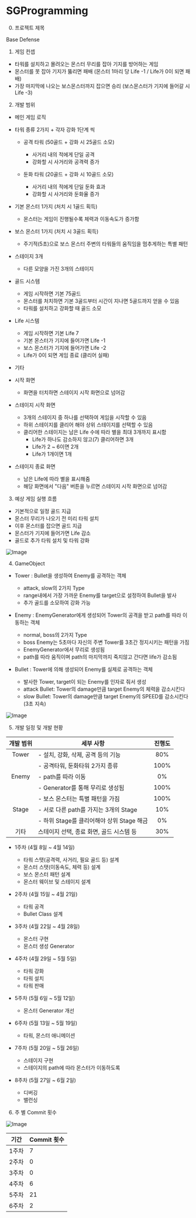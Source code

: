 # SGProgramming

0. 프로젝트 제목

 Base Defense

1. 게임 컨셉

 - 타워를 설치하고 몰려오는 몬스터 무리를 잡아 기지를 방어하는 게임
 - 몬스터를 못 잡아 기지가 뚫리면 패배 (몬스터 1마리 당 Life -1 / Life가 0이 되면 패배)
 - 가장 마지막에 나오는 보스몬스터까지 잡으면 승리 (보스몬스터가 기지에 들어갈 시 Life -3)


2. 개발 범위

 - 메인 게임 로직 

  - 타워 종류 2가지 + 각자 강화 1단계 씩
    - 공격 타워 (50골드 + 강화 시 25골드 소모)
      - 사거리 내의 적에게 단일 공격
      - 강화할 시 사거리와 공격력 증가

    - 둔화 타워 (20골드 + 강화 시 10골드 소모)
      - 사거리 내의 적에게 단일 둔화 효과
      - 강화할 시 사거리와 둔화율 증가
      
  - 기본 몬스터 1가지 (처치 시 1골드 획득)
    - 몬스터는 게임이 진행될수록 체력과 이동속도가 증가함

  - 보스 몬스터 1가지 (처치 시 3골드 획득)
    - 주기적(5초)으로 보스 몬스터 주변의 타워들의 움직임을 멈추게하는 특별 패턴

  - 스테이지 3개
    - 다른 모양을 가진 3개의 스테이지

  - 골드 시스템
    - 게임 시작하면 기본 75골드
    - 몬스터를 처치하면 기본 3골드부터 시간이 지나면 5골드까지 얻을 수 있음
    - 타워를 설치하고 강화할 때 골드 소모

  - Life 시스템
    - 게임 시작하면 기본 Life 7
    - 기본 몬스터가 기지에 들어가면 Life -1
    - 보스 몬스터가 기지에 들어가면 Life -2
    - Life가 0이 되면 게임 종료 (클리어 실패)

 - 기타
  - 시작 화면
    - 화면을 터치하면 스테이지 시작 화면으로 넘어감

  - 스테이지 시작 화면
    - 3개의 스테이지 중 하나를 선택하여 게임을 시작할 수 있음
    - 하위 스테이지를 클리어 해야 상위 스테이지를 선택할 수 있음
    - 클리어한 스테이지는 남은 Life 수에 따라 별을 최대 3개까지 표시함
      - Life가 하나도 감소하지 않고(7) 클리어하면 3개
      - Life가 2 ~ 6이면 2개
      - Life가 1개이면 1개

  - 스테이지 종료 화면
    - 남은 Life에 따라 별을 표시해줌
    - 해당 화면에서 "다음" 버튼을 누르면 스테이지 시작 화면으로 넘어감


3. 예상 게임 실행 흐름

 - 기본적으로 일정 골드 지급
 - 몬스터 무리가 나오기 전 미리 타워 설치
 - 이후 몬스터를 잡으면 골드 지급
 - 몬스터가 기지에 들어가면 Life 감소
 - 골드로 추가 타워 설치 및 타워 강화

![Image](https://github.com/user-attachments/assets/0043a510-524d-433e-84f6-cd6e26ea3eca)

4. GameObject

 - Tower : Bullet을 생성하여 Enemy를 공격하는 객체
    - attack, slow의 2가지 Type
    - range내에서 가장 가까운 Enemy를 target으로 설정하여 Bullet을 발사
    - 추가 골드를 소모하여 강화 가능

 - Enemy : EnemyGenerator에게 생성되어 Tower의 공격을 받고 path를 따라 이동하는 객체
    - normal, boss의 2가지 Type
    - boss Enemy는 5초마다 자신의 주변 Tower를 3초간 정지시키는 패턴을 가짐
    - EnemyGenerator에서 무리로 생성됨
    - path를 따라 움직이며 path의 마지막까지 죽지않고 간다면 life가 감소됨


 - Bullet : Tower에 의해 생성되어 Enemy를 실제로 공격하는 객체
    - 발사한 Tower, target이 되는 Enemy를 인자로 줘서 생성
    - attack Bullet: Tower의 damage만큼 target Enemy의 체력을 감소시킨다
    - slow Bullet: Tower의 damage만큼 target Enemy의 SPEED를 감소시킨다 (3초 지속)

![Image](https://github.com/user-attachments/assets/c111a62c-c131-49dd-afa7-b0e1afe1de13)


5. 개발 일정 및 개발 현황

| 개발 범위 | 세부 사항                           | 진행도 |
|:--------:|--------------------------------------|:--------:|
| Tower | - 설치, 강화, 삭제, 공격 등의 기능       |  80% |
|       | - 공격타워, 둔화타워 2가지 종류          | 100%  |
| Enemy | - path를 따라 이동                      | 0% |
|       | - Generator를 통해 무리로 생성됨         | 100% |
|       | - 보스 몬스터는 특별 패턴을 가짐          | 100%  |
| Stage | - 서로 다른 path를 가지는 3개의 Stage      | 10% |
|       | - 하위 Stage를 클리어해야 상위 Stage 해금   | 0%  |
| 기타 | 스테이지 선택, 종료 화면, 골드 시스템 등       | 30% |




 - 1주차 (4월 8일 ~ 4월 14일)
    - 타워 스탯(공격력, 사거리, 필요 골드 등) 설계
    - 몬스터 스탯(이동속도, 체력 등) 설계
    - 보스 몬스터 패턴 설계
    - 몬스터 웨이브 및 스테이지 설계


 - 2주차 (4월 15일 ~ 4월 21일)
    - 타워 공격
    - Bullet Class 설계
   

 - 3주차 (4월 22일 ~ 4월 28일)
    - 몬스터 구현
    - 몬스터 생성 Generator


 - 4주차 (4월 29일 ~ 5월 5일)
    - 타워 강화
    - 타워 설치
    - 타워 판매


 - 5주차 (5월 6일 ~ 5월 12일)
    - 몬스터 Generator 개선


 - 6주차 (5월 13일 ~ 5월 19일)
    - 타워, 몬스터 애니메이션


 - 7주차 (5월 20일 ~ 5월 26일)
    - 스테이지 구현
    - 스테이지의 path에 따라 몬스터가 이동하도록

 - 8주차 (5월 27일 ~ 6월 2일)
    - 디버깅
    - 밸런싱
   

6. 주 별 Commit 횟수

![Image](https://github.com/user-attachments/assets/6bc68d24-880b-43a1-9906-ea0ca22c2cdf)

| 기간  |  Commit 횟수    |                       
|:-----:|----------------|
| 1주차 |  7  |
| 2주차 |  0  |
| 3주차 |  0  |
| 4주차 |  6  |
| 5주차 |  21 |
| 6주차 |  2  |

